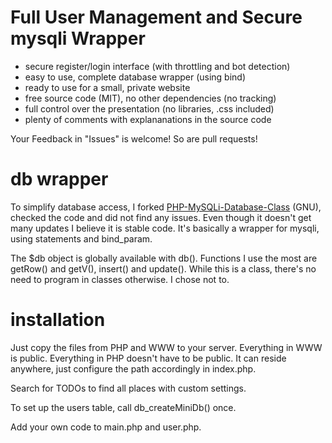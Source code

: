 # Full User Management and Secure mysqli Wrapper

 - secure register/login interface (with throttling and bot detection)
 - easy to use, complete database wrapper (using bind)
 - ready to use for a small, private website
 - free source code (MIT), no other dependencies (no tracking)
 - full control over the presentation (no libraries, .css included)
 - plenty of comments with explananations in the source code

Your Feedback in "Issues" is welcome! So are pull requests!

# db wrapper

To simplify database access, I forked [PHP-MySQLi-Database-Class](https://github.com/ThingEngineer/PHP-MySQLi-Database-Class) (GNU), checked the code and did not find any issues. Even though it doesn't get many updates I believe it is stable code. It's basically a wrapper for mysqli, using statements and bind_param.

The $db object is globally available with db(). Functions I use the most are getRow() and getV(), insert() and update(). While this is a class, there's no need to program in classes otherwise. I chose not to.

# installation

Just copy the files from PHP and WWW to your server. Everything in WWW is public. Everything in PHP doesn't have to be public. It can reside anywhere, just configure the path accordingly in index.php.

Search for TODOs to find all places with custom settings.

To set up the users table, call db_createMiniDb() once.

Add your own code to main.php and user.php.
